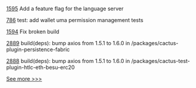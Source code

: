 
[1595](https://github.com/hyperledger/solang/pull/1595) Add a feature flag for the language server

[786](https://github.com/hyperledger-labs/open-enterprise-agent/pull/786) test: add wallet uma permission management tests

[1594](https://github.com/hyperledger/solang/pull/1594) Fix broken build

[2889](https://github.com/hyperledger/cacti/pull/2889) build(deps): bump axios from 1.5.1 to 1.6.0 in /packages/cactus-plugin-persistence-fabric

[2888](https://github.com/hyperledger/cacti/pull/2888) build(deps): bump axios from 1.5.1 to 1.6.0 in /packages/cactus-test-plugin-htlc-eth-besu-erc20


[See more >>>](https://start-here.hyperledger.org/pull-requests)
